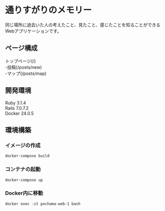 # 通りすがりのメモリー
同じ場所に過去いた⼈の考えたこと、⾒たこと、感じたことを知ることができるWebアプリケーションです。

## ページ構成
トップページ(/)  
   -投稿(/posts/new)  
   -マップ(/posts/map)  


## 開発環境
Ruby 3.1.4  
Rails 7.0.7.2  
Docker 24.0.5  

## 環境構築
### イメージの作成
```
docker-compose build
```
### コンテナの起動
```
docker-compose up
```

### Docker内に移動
```
docker exec -it pochama-web-1 bash
```



